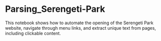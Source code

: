 # Parsing_Serengeti-Park
This notebook shows how to automate the opening of the Serengeti Park website, navigate through menu links, and extract unique text from pages, including clickable content.

